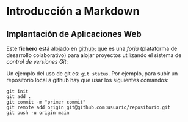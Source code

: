 # Introducción a Markdown
## Implantación de Aplicaciones Web
Este **fichero** está alojado en [github](https://www.github.com); que es  una *forja* (plataforma de desarrollo colaborativo) para alojar proyectos utilizando el sistema de *control de versiones Git*:

Un ejemplo del uso de git es: `git status`.
Por ejemplo, para subir un repositorio local a github hay que usar los siguientes comandos:
```
git init
git add .
git commit -m "primer commit"
git remote add origin git@github.com:usuario/repositorio.git
git push -u origin main
```
